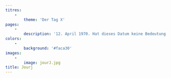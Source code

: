 ```yaml
---
titres:
    -
        theme: 'Der Tag X'
pages:
    -
        description: '12. April 1970. Hat dieses Datum keine Bedeutung für Sie? Immerhin markiert es einen Wendepunkt im Leben der Walliserinnen und Walliser. An diesem Sonntag erhalten die Frauen das aktive und passive Wahlrecht, fast ein Jahr bevor das Frauenstimmrecht auf Bundesebene eingeführt wird. Mit 72,6 % der Walliser Männer, die dieses Recht ihren Ehefrauen, Schwestern, Müttern oder Töchtern gewähren, verzeichnet das Wallis bei der Einführung des Frauenstimmrechts die höchste jemals erzielte Zustimmung auf kantonaler Ebene. Dieses Datum stellt den Höhepunkt einer mehr als 25-jährigen Geschichte von Forderungen und Kämpfen dar. Von der ersten Motion von Peter von Roten im Grossen Rat 1945 bis zur eidgenössischen Volksabstimmung vom 7. Februar 1971 ist es ein langer Weg, den die AktivistInnen zu begehen haben. Doch die Protagonistinnen wie Renée de Sépibus, die Präsidentin des Walliser Verbands für das Frauenstimmrecht, bleiben hartnäckig, und so werden die Walliserinnen nach vielen Stunden der Debatten im Parlament und in der Bevölkerung zu Bürgerinnen.'
colors:
    -
        background: '#faca30'
images:
    -
        image: jourJ.jpg
title: Jourj
---
```


